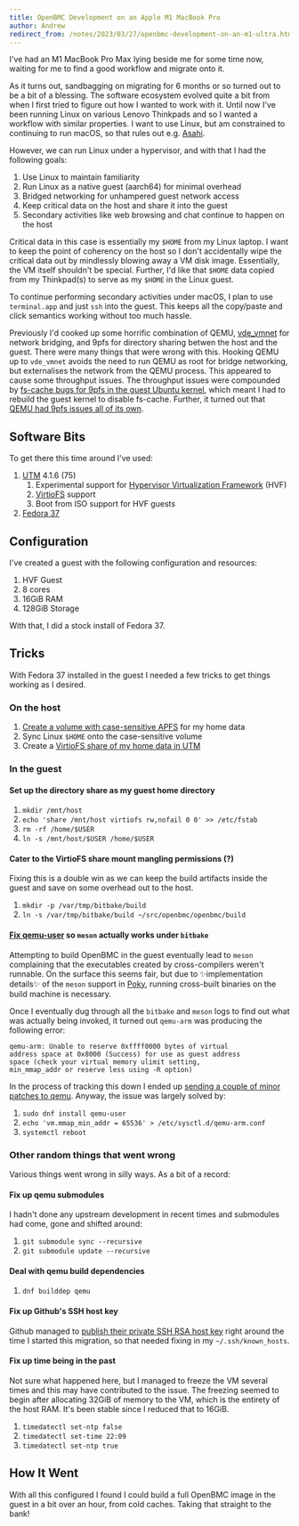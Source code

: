```yaml
---
title: OpenBMC Development on an Apple M1 MacBook Pro
author: Andrew
redirect_from: /notes/2023/03/27/openbmc-development-on-an-m1-ultra.html
---
```


I've had an M1 MacBook Pro Max lying beside me for some time now, waiting for me
to find a good workflow and migrate onto it.

As it turns out, sandbagging on migrating for 6 months or so turned out to be a
bit of a blessing. The software ecosystem evolved quite a bit from when I first
tried to figure out how I wanted to work with it. Until now I've been running
Linux on various Lenovo Thinkpads and so I wanted a workflow with similar
properties. I want to use Linux, but am constrained to continuing to run macOS,
so that rules out e.g. [Asahi][asahi-linux].

[asahi-linux]: https://asahilinux.org/

However, we can run Linux under a hypervisor, and with that I had the following
goals:

1. Use Linux to maintain familiarity
2. Run Linux as a native guest (aarch64) for minimal overhead
3. Bridged networking for unhampered guest network access
4. Keep critical data on the host and share it into the guest
5. Secondary activities like web browsing and chat continue to happen on the
   host

Critical data in this case is essentially my `$HOME` from my Linux laptop. I
want to keep the point of coherency on the host so I don't accidentally wipe the
critical data out by mindlessly blowing away a VM disk image. Essentially, the
VM itself shouldn't be special. Further, I'd like that `$HOME` data copied from
my Thinkpad(s) to serve as my `$HOME` in the Linux guest.

To continue performing secondary activities under macOS, I plan to use
`terminal.app` and just `ssh` into the guest. This keeps all the copy/paste and
click semantics working without too much hassle.

Previously I'd cooked up some horrific combination of QEMU,
[vde_vmnet][] for network bridging, and 9pfs for directory sharing
betwen the host and the guest. There were many things that were wrong with this.
Hooking QEMU up to `vde_vmnet` avoids the need to run QEMU as root for bridge
networking, but externalises the network from the QEMU process. This appeared to
cause some throughput issues. The throughput issues were compounded by [fs-cache
bugs for 9pfs in the guest Ubuntu kernel][linux-lore-9p-duplicate-cookie], which
meant I had to rebuild the guest kernel to disable fs-cache. Further, it turned
out that [QEMU had 9pfs issues all of its own][schreibt-qemu-9p-performance].

[vde_vmnet]: https://github.com/lima-vm/vde_vmnet
[linux-lore-9p-duplicate-cookie]: https://lore.kernel.org/lkml/3791738.ukkqOL8KQD@silver/
[schreibt-qemu-9p-performance]: https://linus.schreibt.jetzt/posts/qemu-9p-performance.html

## Software Bits

To get there this time around I've used:

1. [UTM][utm] 4.1.6 (75)
   1. Experimental support for [Hypervisor Virtualization Framework][apple-macos-hvf]
      (HVF)
   2. [VirtioFS][utm-docs-macos-virtiofs] support
   3. Boot from ISO support for HVF guests
2. [Fedora 37][getfedora]

[utm]: https://mac.getutm.app/
[apple-macos-hvf]: https://developer.apple.com/videos/play/wwdc2022/10002/
[utm-docs-macos-virtiofs]: https://docs.getutm.app/guest-support/linux/#macos-virtiofs
[getfedora]: https://getfedora.org/

## Configuration

I've created a guest with the following configuration and resources:

1. HVF Guest
2. 8 cores
3. 16GiB RAM
4. 128GiB Storage

With that, I did a stock install of Fedora 37.

## Tricks

With Fedora 37 installed in the guest I needed a few tricks to get things
working as I desired.

### On the host

1. [Create a volume with case-sensitive APFS][apple-support-apfs] for my home
   data
2. Sync Linux `$HOME` onto the case-sensitive volume
3. Create a [VirtioFS share of my home data in UTM][utm-docs-basics]

[apple-support-apfs]: https://support.apple.com/en-au/guide/disk-utility/dsku19ed921c/22.0/mac/13.0
[utm-docs-basics]: https://docs.getutm.app/basics/basics/

### In the guest

#### Set up the directory share as my guest home directory

1. `mkdir /mnt/host`
2. `echo 'share /mnt/host virtiofs rw,nofail 0 0' >> /etc/fstab`
3. `rm -rf /home/$USER`
4. `ln -s /mnt/host/$USER /home/$USER`

#### Cater to the VirtioFS share mount mangling permissions (?)

Fixing this is a double win as we can keep the build artifacts inside the guest
and save on some overhead out to the host.

1. `mkdir -p /var/tmp/bitbake/build`
2. `ln -s /var/tmp/bitbake/build ~/src/openbmc/openbmc/build`

#### [Fix qemu-user][qemu-issue-447] so `meson` actually works under `bitbake`

[qemu-issue-447]: https://gitlab.com/qemu-project/qemu/-/issues/447

Attempting to build OpenBMC in the guest eventually lead to `meson` complaining
that the executables created by cross-compilers weren't runnable. On the surface
this seems fair, but due to ✨implementation details✨ of the `meson` support
in [Poky][yocto-poky], running cross-built binaries on the build machine is
necessary.

[yocto-poky]: https://www.yoctoproject.org/software-overview/reference-distribution/

Once I eventually dug through all the `bitbake` and `meson` logs to find out
what was actually being invoked, it turned out `qemu-arm` was producing the
following error:

```
qemu-arm: Unable to reserve 0xffff0000 bytes of virtual
address space at 0x8000 (Success) for use as guest address
space (check your virtual memory ulimit setting,
min_mmap_addr or reserve less using -R option)
```

In the process of tracking this down I ended up [sending a couple of minor
patches to qemu][qemu-linux-user-patches]. Anyway, the issue was largely
solved by:

[qemu-linux-user-patches]: https://lore.kernel.org/qemu-devel/20230327115524.1981482-1-andrew@aj.id.au/

1. `sudo dnf install qemu-user`
2. `echo 'vm.mmap_min_addr = 65536' > /etc/sysctl.d/qemu-arm.conf`
3. `systemctl reboot`

### Other random things that went wrong

Various things went wrong in silly ways. As a bit of a record:

#### Fix up qemu submodules

I hadn't done any upstream development in recent times and submodules had come,
gone and shifted around:

1. `git submodule sync --recursive`
2. `git submodule update --recursive`

#### Deal with qemu build dependencies

1. `dnf builddep qemu`

#### Fix up Github's SSH host key

Github managed to [publish their private SSH RSA host key][github-key-rotation]
right around the time I started this migration, so that needed fixing in my
`~/.ssh/known_hosts`.

[github-key-rotation]: https://github.blog/2023-03-23-we-updated-our-rsa-ssh-host-key/

#### Fix up time being in the past

Not sure what happened here, but I managed to freeze the VM several times and
this may have contributed to the issue. The freezing seemed to begin after
allocating 32GiB of memory to the VM, which is the entirety of the host RAM.
It's been stable since I reduced that to 16GiB.

1. `timedatectl set-ntp false`
2. `timedatectl set-time 22:09`
3. `timedatectl set-ntp true`

## How It Went

With all this configured I found I could build a full OpenBMC image in the guest
in a bit over an hour, from cold caches. Taking that straight to the bank!
